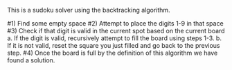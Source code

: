 This is a sudoku solver using the backtracking algorithm.

#1) Find some empty space
#2) Attempt to place the digits 1-9 in that space
#3) Check if that digit is valid in the current spot based on the current board
 a. If the digit is valid, recursively attempt to fill the board using steps 1-3.
 b. If it is not valid, reset the square you just filled and go back to the previous step.
#4) Once the board is full by the definition of this algorithm we have found a solution.
